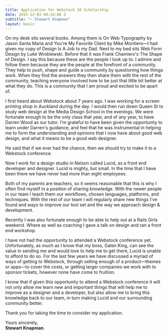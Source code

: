```yaml
---
title: Application for Webstock 16 Scholarship
date: 2015-12-03 08:24:00 Z
subtitle: "— Stewart Knapman"
layout: basic
---
```


On my desk sits several books. Among them is On Web Typography by Jason Santa Maria and You're My Favorite Client by Mike Montiero—I had given my copy of Design Is A Job to my Dad. Next to my bed sits Web Form Design by Luke Wroblewski. Before that it was Frank Chamiero's The Shape of Design.
I say this because these are the people I look up to. I admire and follow them because they are the people at the forefront of a community. They help to push, shape and guide a community by questioning how things work. When they find the answers they then share them with the rest of the community, teaching everyone involved how to be just that little bit better at what they do.
This is a community that I am proud and excited to be apart of.

I first heard about Webstock about 7 years ago. I was working for a screen printing shop in Auckland during the day. I would then run down Queen St to study web design at the Media Design School in the evenings. We were fortunate enough to be the only class that year, and of any year, to have Darren Wood as our tutor. I'm grateful to have been given the opportunity to learn under Darren's guidance, and feel that he was instrumental in helping me to form the understanding and opinions that I now have about good web design, and what it means to be a good web designer.

He said that if we ever had the chance, then we should try to make it to a Webstock conference.

Now I work for a design studio in Nelson called Lucid, as a front end developer and designer. Lucid is mighty, but small. In the time that I have been there we have never had more than eight employees.

Both of my parents are teachers, so it seems reasonable that this is why I often find myself in a position of sharing knowledge. With the newer people in our team I teach them our workflows, chosen languages, platforms, and techniques. With the rest of our team I will regularly share new things I've found and ways to improve our tool set and the way we approach design & development.

Recently I was also fortunate enough to be able to help out at a Rails Girls weekend. Where as well as coaching I gave a talk on design and ran a front end workshop.

I have not had the opportunity to attended a Webstock conference yet. Unfortunately, as much as I know that my boss, Galen King, can see the value in sending me and would love to help me to get there, Lucid is unable to afford to do so.
For the last few years we have discussed a myriad of ways of getting to Webstock, through selling enough of a product—themes or apps—to cover the costs, or getting larger companies we work with to sponsor tickets, however none have come to fruition.

I know that if given this opportunity to attend a Webstock conference it will not only allow me learn new and important things that will help me to improve as a designer and a developer, but also allow me to bring this knowledge back to our team, in turn making Lucid and our surrounding community better.

Thank you for taking the time to consider my application.

Yours sincerely,<br>
**Stewart Knapman**.